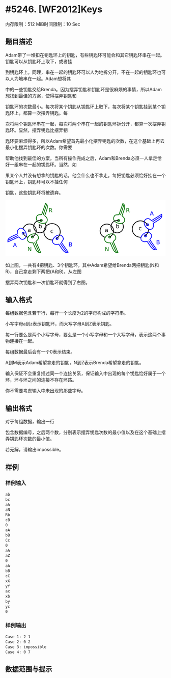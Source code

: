 # #5246. [WF2012]Keys

内存限制：512 MiB时间限制：10 Sec

## 题目描述

Adam带了一堆扣在钥匙环上的钥匙，有些钥匙环可能会和其它钥匙环串在一起。钥匙可以从钥匙环上取下，或者挂

到钥匙环上。同理，串在一起的钥匙环可以人为地拆分开，不在一起的钥匙环也可以人为地串在一起。Adam想将其

中的一些钥匙交给Brenda。因为摆弄钥匙和钥匙环是很麻烦的事情，所以Adam想找到最佳的方案，使得摆弄钥匙和

钥匙环的次数最小。每次将某个钥匙从钥匙环上取下，每次将某个钥匙挂到某个钥匙环上，都算一次摆弄钥匙。每

次将两个钥匙环串在一起，每次将两个串在一起的钥匙环拆分开，都算一次摆弄钥匙环。显然，摆弄钥匙比摆弄钥

匙环要麻烦得多，所以Adam希望首先最小化摆弄钥匙的次数，在这个基础上再去最小化摆弄钥匙环的次数。你需要

帮助他找到最佳的方案。当所有操作完成之后，Adam和Brenda必须一人拿走恰好一组串在一起的钥匙环。当然，如

果某个人并没有想拿的钥匙的话，他会什么也不拿走。每把钥匙必须恰好挂在一个钥匙环上，钥匙环可以不挂任何

钥匙，这些钥匙环将被遗弃。

![](upload/201804/pic.png)

如上图，一共有4把钥匙、3个钥匙环，其中Adam希望给Brenda两把钥匙(N和R)，自己拿走剩下两把(A和B)。从左图

摆弄两次钥匙和一次钥匙环就得到了右图。

## 输入格式

每组数据包含若干行，每行一个长度为2的字母构成的字符串。

小写字母a到z表示钥匙环，而大写字母A到Z表示钥匙。

每一行要么是两个小写字母，要么是一个小写字母和一个大写字母，表示这两个事物连接在一起。

每组数据最后会有一个0表示结束。

A到M表示Adam希望拿走的钥匙，N到Z表示Brenda希望拿走的钥匙。

输入保证不会重复描述同一个连接关系，保证输入中出现的每个钥匙恰好属于一个环，环与环之间的连接不存在环路。

你不需要考虑输入中未出现的那些字母。

## 输出格式

对于每组数据，输出一行

包含数据编号，之后两个数，分别表示摆弄钥匙次数的最小值以及在这个基础上摆弄钥匙环次数的最小值。

若无解，请输出impossible。

## 样例

### 样例输入

    
    ab
    bc
    aA
    aN
    Rb
    cB
    0
    aA
    bB
    Cc
    0
    aA
    aZ
    0
    aA
    bB
    cC
    xX
    yY
    ax
    xb
    by
    yc
    0
    

### 样例输出

    
    Case 1: 2 1
    Case 2: 0 2
    Case 3: impossible
    Case 4: 0 7
    
    

## 数据范围与提示
